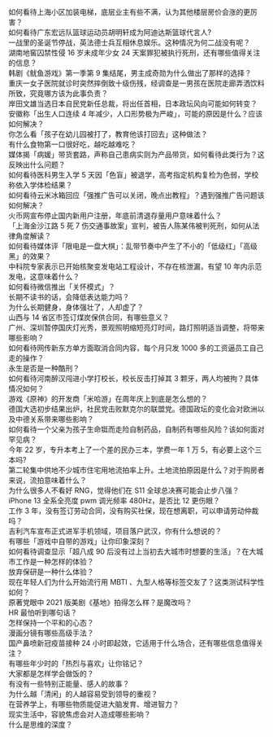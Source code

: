 如何看待上海小区加装电梯，底层业主有些不满，认为其他楼层房价会涨的更厉害？  
如何看待广东宏远队篮球运动员胡明轩成为阿迪达斯篮球代言人?  
一战里的圣诞节停战，英法德士兵互相休息娱乐。这种情况为何二战没有呢？  
湖南地窖囚禁性侵 16 岁未成年少女 24 天案罪犯被执行死刑，还有哪些值得关注的信息？  
韩剧《鱿鱼游戏》第一季第 9 集结尾，男主成奇勋为什么做出了那样的选择？  
重庆一女子医院就诊时突然摔倒致十级伤残，经调查是一男孩在医院走廊弄洒饮料所致，究竟哪方该为此事负责？  
岸田文雄当选日本自民党新任总裁，将出任首相，日本政坛风向可能如何转变？  
安徽称「出生人口连续 4 年减少，人口形势极为严峻」，可能的原因是什么？应该如何解决？  
你怎么看「孩子在幼儿园被打了，教育他该打回去」这种做法？  
有什么食物第一口很好吃，越吃越难吃？  
媒体揭「病媛」带货套路，声称自己患病实则为产品带货，如何看待此类行为？这反映出什么问题？  
如何看待医科男生入学 5 天因「色盲」被退学，高考指定机构复检为色弱，学校称依入学体检结果？  
如何看待云米冰箱回应「强推广告可以关闭，晚点出教程」？遇到强推广告问题该如何解决？  
火币网宣布停止国内新用户注册，年底前清退存量用户意味着什么？  
「上海金沙江路 5 死 7 伤交通事故案」宣判，被告人陈某伟被判死刑，如何从法律角度解读？  
如何看待媒体评「限电是一盘大棋」：乱带节奏中产生了不小的「低级红」「高级黑」的效果？  
中科院专家表示已开始核聚变发电站工程设计，不存在核泄漏，有望 10 年内示范发电，这意味着什么？  
如何看待微信推出「关怀模式」？  
长期不读书的话，会降低表达能力吗？  
为什么长期健身，身体强壮了，人却虚了？  
山西与 14 省区市签订煤炭保供合同，有哪些意义？  
广州、深圳暂停国庆灯光秀，景观照明缩短亮灯时间，路灯照明适当调整，将带来哪些影响？  
如何看待网传新东方单方面取消合同内容，每个月只发 1000 多的工资逼员工自己走的操作？  
永生是否是一种酷刑？  
如何看待河南醉汉闯进小学打校长，校长反击打掉其 3 颗牙，两人均被拘？具体情况如何？  
游戏《原神》的开发商「米哈游」在周年庆上到底是怎么想的？  
德国大选初步结果出炉，社民党击败默克尔的联盟党。德国政坛的变化会对欧洲以及中德关系带来哪些影响？  
如何看待一个父亲为孩子生命铤而走险自制药品，自制药有哪些风险？该如何面对罕见病？  
今年 22 岁，专升本考上了一个差的民办三本，学费一年 1 万 5，有必要上这个三本吗?  
第二轮集中供地不少城市住宅用地流拍率上升。土地流拍原因是什么？对于购房者来说，流拍意味着什么？  
为什么很多人不看好 RNG，觉得他们在 S11 全球总决赛可能会止步八强？  
iPhone 13 全系全亮度 pwm 调光频率 480Hz，是否比 12 更伤眼？  
工作 3 年，没有签订劳动合同，没有购买社保，现在想离职，可以申请劳动仲裁吗？  
吉利汽车宣布正式进军手机领域，项目落户武汉，你有什么想说的？  
有哪些「游戏中自带的游戏」让你印象深刻？  
如何看待调查显示「超八成 90 后没有过上当初去大城市时想要的生活」？在大城市工作是一种怎样的体验？  
放弃保研是一种什么体验？  
现在年轻人们为什么开始流行用 MBTI 、九型人格等标签交友了？这类测试科学性如何？  
原著党眼中 2021 版美剧《基地》拍得怎么样？是魔改吗？  
HR 最怕听到哪句话？  
怎样保持一个平和的心态？  
漫画分镜有哪些高级手法？  
国产鼻喷新冠疫苗接种 24 小时即起效，它适用于什么场合，还有哪些信息值得关注？  
有哪些年少时的「热烈与喜欢」让你铭记？  
大家都是怎样学会做饭的？  
有没有一些特别正能量、感人的故事？  
为什么越「清闲」的人越容易受到领导的重视？  
在营养学上，有哪些物质能促进大脑发育、增进智力？  
现实生活中，容貌焦虑会对人造成哪些影响？  
什么是思维的深度？  
